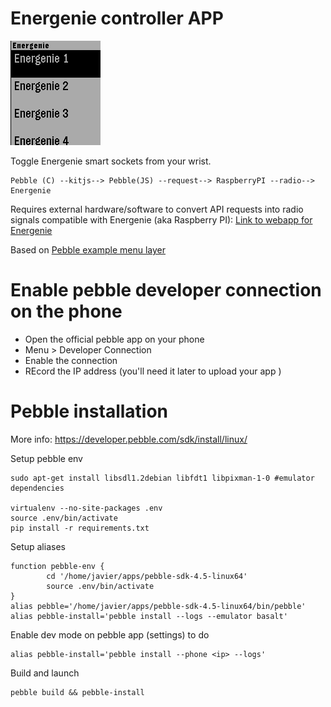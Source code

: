 # Energenie controller APP

![app.png](app.png)

Toggle Energenie smart sockets from your wrist.

    Pebble (C) --kitjs--> Pebble(JS) --request--> RaspberryPI --radio--> Energenie

Requires external hardware/software to convert API requests into radio signals compatible with Energenie (aka Raspberry PI):
[Link to webapp for Energenie](https://github.com/rephus/energenie-manager)

Based on [Pebble example menu layer](`https://github.com/pebble-examples/feature-menu-layer`)

# Enable pebble developer connection on the phone

* Open the official pebble app on your phone
* Menu > Developer Connection
* Enable the connection
* REcord the IP address (you'll need it later to upload your app )

# Pebble installation

More info: https://developer.pebble.com/sdk/install/linux/

Setup pebble env
```
sudo apt-get install libsdl1.2debian libfdt1 libpixman-1-0 #emulator dependencies

virtualenv --no-site-packages .env
source .env/bin/activate
pip install -r requirements.txt
```

Setup aliases
```
function pebble-env {
        cd '/home/javier/apps/pebble-sdk-4.5-linux64'
        source .env/bin/activate
}
alias pebble='/home/javier/apps/pebble-sdk-4.5-linux64/bin/pebble'
alias pebble-install='pebble install --logs --emulator basalt'
```

Enable dev mode on pebble app (settings) to do
```
alias pebble-install='pebble install --phone <ip> --logs'
```

Build and launch
```
pebble build && pebble-install
```
